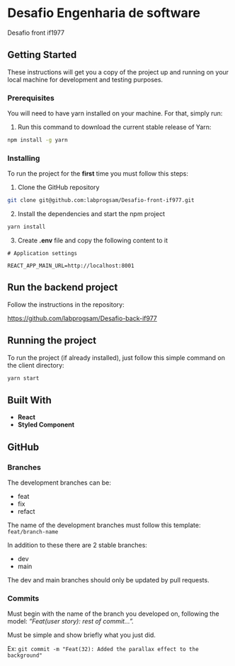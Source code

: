 
# Desafio Engenharia de software
Desafio front if1977

## Getting Started
These instructions will get you a copy of the project up and running on your local machine for development and testing purposes.

### Prerequisites
You will need to have yarn installed on your machine. For that, simply run:

1. Run this command to download the current stable release of Yarn:
```bash
npm install -g yarn
```

### Installing
To run the project for the **first** time you must follow this steps:

1. Clone the GitHub repository
```bash
git clone git@github.com:labprogsam/Desafio-front-if977.git
```

2. Install the dependencies and start the npm project
```bash
yarn install
```

3. Create **.env** file and copy the following content to it

```dotenv
# Application settings

REACT_APP_MAIN_URL=http://localhost:8001

```

## Run the backend project

Follow the instructions in the repository:

https://github.com/labprogsam/Desafio-back-if977

## Running the project
To run the project (if already installed), just follow this simple command on the client directory:

```bash
yarn start
```

## Built With
* **React**
* **Styled Component**

## GitHub

### Branches
The development branches can be:

+ feat
+ fix
+ refact

The name of the development branches must follow this template: `feat/branch-name`

In addition to these there are 2 stable branches:

+ dev
+ main

The dev and main branches should only be updated by pull requests.

### Commits
Must begin with the name of the branch you developed on, following the model: _“Feat(user story): rest of commit…”._

Must be simple and show briefly what you just did.

Ex: `git commit -m "Feat(32): Added the parallax effect to the background"`

